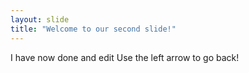 ```yaml
---
layout: slide
title: "Welcome to our second slide!"
---
```

I have now done and edit
Use the left arrow to go back!
